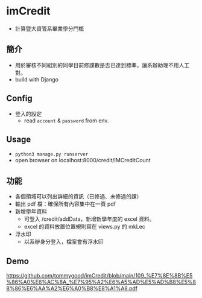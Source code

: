 # imCredit
- 計算暨大資管系畢業學分門檻

## 簡介
- 用於審核不同組別的同學目前修課數是否已達到標準，讓系辦助理不用人工對。
- build with Django

## Config
- 登入的設定
   - read `account` & `password` from env.

## Usage
- `python3 manage.py runserver`
- open browser on localhost:8000/credit/IMCreditCount

## 功能
- 各個領域可以列出詳細的資訊（已修過、未修過的課）
- 輸出 pdf 檔：確保所有內容集中在一頁 pdf
- 新增學年資料
  - 可登入 /credit/addData，新增新學年度的 excel 資料。
  - excel 的資料放置位置規則寫在 views.py 的 mkLec
- 浮水印
  - 以系辦身分登入，檔案會有浮水印

## Demo
https://github.com/tommygood/imCredit/blob/main/109_%E7%8E%8B%E5%86%A0%E6%AC%8A_%E7%95%A2%E6%A5%AD%E5%AD%B8%E5%88%86%E6%AA%A2%E6%A0%B8%E8%A1%A8.pdf
